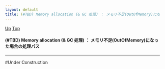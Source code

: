 ```yaml
---
layout: default
title: (#TBD) Memory allocation (& GC 処理) ： メモリ不足(OutOfMemory)になった場合の処理パス 
---
```

[Up](no6897XsM.html) [Top](../index.html)

#### (#TBD) Memory allocation (& GC 処理) ： メモリ不足(OutOfMemory)になった場合の処理パス 

--- 
#Under Construction





